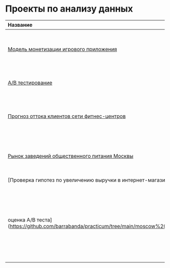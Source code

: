 # Проекты по анализу данных

| Название | Сфера | Содержание | Библиотеки |
| :-------------------- | :-------------------- |:--------------------|:--------------------|
| [Модель монетизации игрового приложения](https://github.com/barrabanda/practicum/tree/main/monetization%20model) | gamedev | исследовательский анализ, анализ маркетинговых метрик, когортный анализ, проверка гипотез  | `pandas` `seaborn` `matplotlib` `scipy` `plotly` |
| [A/B тестирование](https://github.com/barrabanda/practicum/tree/main/ab_test) | интернет-магазин | исследовательский анализ, анализ конверсий, оценка A/B теста, z-test  | `pandas` `plotly` `scipy` `math` |
| [Прогноз оттока клиентов сети фитнес-центров](https://github.com/barrabanda/practicum/tree/main/gym%20churn) | бизнес | исследовательский анализ, машинное обучение: прогнозирование оттока, кластеризация | `pandas` `matplotlib` `scipy` `sklearn` |
| [Рынок заведений общественного питания Москвы](https://github.com/barrabanda/practicum/tree/main/moscow%20rests) | бизнес | исследовательский анализ, подключение к открытым источникам данных | `pandas` `matplotlib` `seaborn` `requests` |
| [Проверка гипотез по увеличению выручки в интернет-магазине —
оценка A/B теста](https://github.com/barrabanda/practicum/tree/main/moscow%20rests) | интернет-магазин | исследовательский анализ, приоритизация гипотез, фреймворки ICE и RICE, оценка A/B теста, анализ выручки, статистическая значимость различия конверсий | `pandas` `matplotlib` `math` `scipy` |



